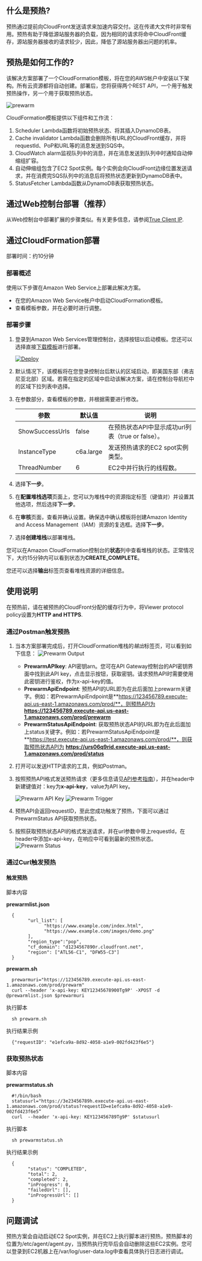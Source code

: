 ## 什么是预热?
预热通过提前向CloudFront发送请求来加速内容交付。这在传递大文件时非常有用。预热有助于降低源站服务器的负载，因为相同的请求将命中CloudFront缓存，源站服务器接收的请求较少，因此，降低了源站服务器出问题的机率。

## 预热是如何工作的?
该解决方案部署了一个CloudFormation模板，将在您的AWS帐户中安装以下架构。所有云资源都将自动创建。部署后，您将获得两个REST API，一个用于触发预热操作，另一个用于获取预热状态。


![prewarm](../../images/prewarm-arch.png)

CloudFormation模板提供以下组件和工作流：

1. Scheduler Lambda函数将初始预热状态、将其插入DynamoDB表。
2. Cache invalidator Lambda函数会删除所有URL的CloudFront缓存，并将requestId、PoP和URL等的消息发送到SQS中。
3. CloudWatch alarm监视队列中的消息，并在消息发送到队列中时通知自动伸缩组扩容。
4. 自动伸缩组包含了EC2 Spot实例。每个实例会向CloudFront边缘位置发送请求，并在消费完SQS队列中的消息后将预热状态更新到DynamoDB表中。
5. StatusFetcher Lambda函数从DynamoDB表获取预热状态。


## 通过Web控制台部署（推荐）

从Web控制台中部署扩展的步骤类似。有关更多信息，请参阅[True Client IP](true-client-ip.md).

## 通过CloudFormation部署
 
部署时间：约10分钟

### 部署概述

使用以下步骤在Amazon Web Service上部署此解决方案。

- 在您的Amazon Web Service帐户中启动CloudFormation模板。
- 查看模板参数，并在必要时进行调整。

### 部署步骤

1. 登录到Amazon Web Services管理控制台，选择按钮以启动模板。您还可以选择直接[下载模板](https://aws-gcr-solutions.s3.amazonaws.com/Aws-cloudfront-extensions/latest/custom-domain/PrewarmStack.template.json)进行部署。

      [![Deploy](../../images/deploy_button.png)](https://console.aws.amazon.com/cloudformation/home?region=us-east-1#/stacks/new?stackName=prewarm&templateURL=https://aws-gcr-solutions.s3.amazonaws.com/Aws-cloudfront-extensions/latest/custom-domain/PrewarmStack.template.json)


2. 默认情况下，该模板将在您登录控制台后默认的区域启动，即美国东部（弗吉尼亚北部）区域。若需在指定的区域中启动该解决方案，请在控制台导航栏中的区域下拉列表中选择。

3. 在参数部分，查看模板的参数，并根据需要进行修改。

      | 参数             | 默认值 | 说明  |
      |-----------|---------------|---------|
      | ShowSuccessUrls | false | 在预热状态API中显示成功url列表（true or false）。 |
      | InstanceType | c6a.large | 发送预热请求的EC2 spot实例类型。 |
      | ThreadNumber | 6 | EC2中并行执行的线程数。 |
  

4. 选择**下一步**。
5. 在**配置堆栈选项**页面上，您可以为堆栈中的资源指定标签（键值对）并设置其他选项，然后选择**下一步**。
6. 在**审核**页面，查看并确认设置。确保选中确认模板将创建Amazon Identity and Access Management（IAM）资源的复选框。选择**下一步**。
7. 选择**创建堆栈**以部署堆栈。

您可以在Amazon CloudFormation控制台的**状态**列中查看堆栈的状态。正常情况下，大约15分钟内可以看到状态为**CREATE_COMPLETE**。

您还可以选择**输出**标签页查看堆栈资源的详细信息。

## 使用说明


在预热前，请在被预热的CloudFront分配的缓存行为中，将Viewer protocol policy设置为**HTTP and HTTPS**.


### 通过Postman触发预热

1. 当本方案部署完成后，打开CloudFormation堆栈的*输出*标签页，可以看到如下信息：
    ![Prewarm Output](../../images/prewarm_output.png)

    - **PrewarmAPIkey**: API密钥arn。您可在API Gateway控制台的API密钥界面中找到此API key，点击显示按钮，获取密钥。请求预热API时需要使用此密钥进行鉴权，作为x-api-key的值。
    - **PrewarmApiEndpoint**: 预热API的URL即为在此后面加上prewarm关键字。例如：若PrewarmApiEndpoint是**https://123456789.execute-api.us-east-1.amazonaws.com/prod/**，则预热API为 **https://123456789.execute-api.us-east-1.amazonaws.com/prod/prewarm**
    - **PrewarmStatusApiEndpoint**: 获取预热状态API的URL即为在此后面加上status关键字。例如：若PrewarmStatusApiEndpoint是**https://test.execute-api.us-east-1.amazonaws.com/prod/**，则获取预热状态API为 **https://urs06q9rid.execute-api.us-east-1.amazonaws.com/prod/status**
2. 打开可以发送HTTP请求的工具，例如Postman。
3. 按照预热API格式发送预热请求（更多信息请见[API参考指南](../api-reference-guide/extension-repository.md#pre-warming)），并在header中新建键值对：key为**x-api-key**，value为API key。

    ![Prewarm API Key](../images/prewarm_apikey.png)
    ![Prewarm Trigger](../images/prewarm_trigger_new.png)

4. 预热API会返回requestID，至此您成功触发了预热，下面可以通过PrewarmStatus API获取预热状态。
5. 按照获取预热状态API的格式发送请求，并在url参数中带上requestId，在header中添加x-api-key，在响应中可看到最新的预热状态。
    ![Prewarm Status](../images/prewarm_status.png)


### 通过Curl触发预热

#### 触发预热

脚本内容

**prewarmlist.json**

      {
            "url_list": [
                  "https://www.example.com/index.html",
                  "https://www.example.com/images/demo.png"
            ],
            "region_type":"pop",
            "cf_domain": "d1234567890r.cloudfront.net",
            "region": ["ATL56-C1", "DFW55-C3"]
      }


**prewarm.sh**


      prewarmuri="https://123456789.execute-api.us-east-1.amazonaws.com/prod/prewarm"
      curl --header 'x-api-key: KEY12345678900Tg9P' -XPOST -d @prewarmlist.json $prewarmuri


执行脚本

      sh prewarm.sh


执行结果示例

      {"requestID": "e1efca9a-8d92-4058-a1e9-002fd423f6e5"}


### 获取预热状态

脚本内容

**prewarmstatus.sh**

      #!/bin/bash
      statusurl="https://3e23456789h.execute-api.us-east-1.amazonaws.com/prod/status?requestID=e1efca9a-8d92-4058-a1e9-002fd423f6e5“
      curl  --header 'x-api-key: KEY123456789Tg9P' $statusurl

执行脚本

      sh prewarmstatus.sh

执行结果示例

      {
            "status": "COMPLETED",
            "total": 2,
            "completed": 2,
            "inProgress": 0,
            "failedUrl": [],
            "inProgressUrl": []
      }


## 问题调试

预热方案会自动启动EC2 Spot实例，并在EC2上执行脚本进行预热，预热脚本的位置为/etc/agent/agent.py，当预热执行完毕后会自动删除这些EC2实例。您可以登录到EC2机器上在/var/log/user-data.log中查看具体执行日志进行调试。

